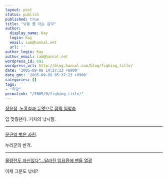 ```yaml
---
layout: post
status: publish
published: true
title: "낚을 줄 아는 감각"
author:
  display_name: Kay
  login: Kay
  email: iam@hannal.net
  url: ''
author_login: Kay
author_email: iam@hannal.net
wordpress_id: 691
wordpress_url: http://blog.hannal.com/blog/fighing_title/
date: '2005-09-08 14:37:23 +0900'
date_gmt: '2005-09-08 05:37:23 +0900'
categories: []
tags:
- "희망"
permalink: "/2005/9/fighing_title/"
---
```

<p><a href="http://news.naver.com/hotissue/daily_read.php?section_id=106&office_id=108&article_id=0000016525&datetime=2005090811100016525">장윤정, 노홍철과 듀엣으로 깜짝 입맞춤</a></p>
<p>입 맞췄댄다. 기자의 낚시질.</p>
<hr />
<p><a href="http://inuit.cafe24.com/zog/?no=1183">문근영 벗은 사진</a>.</p>
<p>누리꾼의 반격.</p>
<hr />
<p><a href="http://news.naver.com/photo/hread.php?hotissue_id=169&hotissue_item_id=20371&view=all&page=1">물량전도 자신있다"…달라진 임요환에 팬들 열광</a></p>
<p>이제 그분도 낚네?</p>

